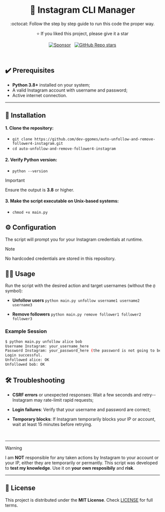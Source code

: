 <h1 align="center">
  🚀 Instagram CLI Manager
</h1>

<p align='center'>
  :octocat: Follow the step by step guide to run this code the proper way.
</p>

<p align="center">
  ⭐ If you liked this project, please give it a star
</p>

<!-- |||||||||||||||||||| SPONSORS & STARS |||||||||||||||||||| -->
<p align='center'>
  <a href="https://github.com/sponsors/dev-ggomes"><img alt="Sponsor" src="https://img.shields.io/badge/sponsor-30363D?style=for-the-badge&logo=GitHub-Sponsors&logoColor=#white" /></a>
  &nbsp;
  <a href="#"><img alt="GitHub Repo stars" src="https://img.shields.io/github/stars/dev-ggomes/auto-unfollow-and-remove-follower4-instagram?style=for-the-badge" /></a>
</p>

<br>

## ✔️ Prerequisites

<p>
  
  - **Python 3.8+** installed on your system;
  - A valid Instagram account with username and password;
  - Active internet connection.

</p>

---

## 🚀 Installation

<p>

  #### 1. Clone the repository:

  - `git clone https://github.com/dev-ggomes/auto-unfollow-and-remove-follower4-instagram.git` <br>
  - `cd auto-unfollow-and-remove-follower4-instagram`

  #### 2. Verify Python version:

  - `python --version`

  >[!IMPORTANT]
  > Ensure the output is **3.8** or higher.

  #### 3. Make the script executable on Unix-based systems:

  - `chmod +x main.py`
  
</p>

## ⚙️ Configuration

<p>
  The script will prompt you for your Instagram credentials at runtime.
</p>

>[!NOTE]
> No hardcoded credentials are stored in this repository.

## 🏃‍♂️ Usage

<p>
  
  Run the script with the desired action and target usernames (without the `@` symbol):

  - **Unfollow users**
    `python main.py unfollow username1 username2 username3`

  - **Remove followers**
    `python main.py remove follower1 follower2 follower3`

  ### Example Session

  ```bash
  $ python main.py unfollow alice bob
  Username Instagram: your_username_here
  Password Instagram: your_password_here (the password is not going to be stored at any place)
  Login successful.
  Unfollowed alice: OK
  Unfollowed bob: OK
  ```
</p>

## 🛠 Troubleshooting

<p>

  - **CSRF errors** or unexpected responses: Wait a few seconds and retry--Instagram may rate-limit rapid requests;
  - **Login failures**: Verify that your username and password are correct;
  - **Temporary blocks**: If Instagram temporarily blocks your IP or account, wait at least 15 minutes before retrying.

    <br>

---

> [!WARNING]
> I am **NOT** responsible for any taken actions by Instagram to your account or your IP, either they are temporarily or permantly. This script was developed to **test my knowledge**. Use it on **your own resposibily** and **risk**.

---
</p>

## 📄 License

<p>
  
  This project is distributed under the **MIT License**. Check [LICENSE](https://github.com/dev-ggomes/auto-unfollow-and-remove-follower4-instagram/license) for full terms.

</p>
